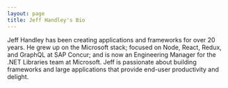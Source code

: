 ```yaml
---
layout: page
title: Jeff Handley's Bio
---
```


Jeff Handley has been creating applications and frameworks for over 20 years. He grew up on the Microsoft stack; focused on Node, React, Redux, and GraphQL at SAP Concur; and is now an Engineering Manager for the .NET Libraries team at Microsoft. Jeff is passionate about building frameworks and large applications that provide end-user productivity and delight.

